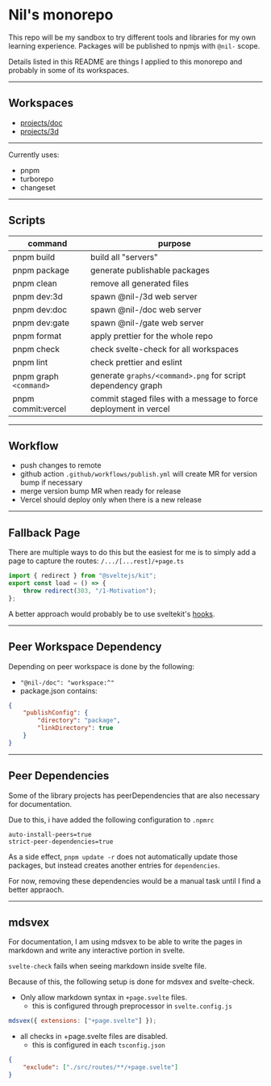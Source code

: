 # Nil's monorepo

This repo will be my sandbox to try different tools and libraries for my own learning experience.
Packages will be published to npmjs with `@nil-` scope.

Details listed in this README are things I applied to this monorepo and probably in some of its workspaces.

---

## Workspaces

-   [projects/doc](./projects/doc/README.md)
-   [projects/3d](./projects/3d/README.md)

---

Currently uses:

-   pnpm
-   turborepo
-   changeset

---

## Scripts

| command                | purpose                                                          |
| ---------------------- | ---------------------------------------------------------------- |
| pnpm build             | build all "servers"                                              |
| pnpm package           | generate publishable packages                                    |
| pnpm clean             | remove all generated files                                       |
| pnpm dev:3d            | spawn @nil-/3d web server                                        |
| pnpm dev:doc           | spawn @nil-/doc web server                                       |
| pnpm dev:gate          | spawn @nil-/gate web server                                      |
| pnpm format            | apply prettier for the whole repo                                |
| pnpm check             | check svelte-check for all workspaces                            |
| pnpm lint              | check prettier and eslint                                        |
| pnpm graph `<command>` | generate `graphs/<command>.png` for script dependency graph      |
| pnpm commit:vercel     | commit staged files with a message to force deployment in vercel |

---

## Workflow

-   push changes to remote
-   github action `.github/workflows/publish.yml` will create MR for version bump if necessary
-   merge version bump MR when ready for release
-   Vercel should deploy only when there is a new release

---

## Fallback Page

There are multiple ways to do this but the easiest for me is to simply add a page to capture the routes: `/.../[...rest]/+page.ts`

```typescript
import { redirect } from "@sveltejs/kit";
export const load = () => {
    throw redirect(303, "/1-Motivation");
};
```

A better approach would probably be to use sveltekit's [hooks](https://kit.svelte.dev/docs/hooks).

---

## Peer Workspace Dependency

Depending on peer workspace is done by the following:

-   `"@nil-/doc": "workspace:^"`
-   package.json contains:

```json
{
    "publishConfig": {
        "directory": "package",
        "linkDirectory": true
    }
}
```

---

## Peer Dependencies

Some of the library projects has peerDependencies that are also necessary for documentation.

Due to this, i have added the following configuration to `.npmrc`

```
auto-install-peers=true
strict-peer-dependencies=true
```

As a side effect, `pnpm update -r` does not automatically update those packages, but instead creates another entries for `dependencies`.

For now, removing these dependencies would be a manual task until I find a better appraoch.

---

## mdsvex

For documentation, I am using mdsvex to be able to write the pages in markdown and write any interactive portion in svelte.

`svelte-check` fails when seeing markdown inside svelte file.

Because of this, the following setup is done for mdsvex and svelte-check.

-   Only allow markdown syntax in `+page.svelte` files.
    -   this is configured through preprocessor in `svelte.config.js`

```js
mdsvex({ extensions: ["+page.svelte"] });
```

-   all checks in +page.svelte files are disabled.
    -   this is configured in each `tsconfig.json`

```json
{
    "exclude": ["./src/routes/**/+page.svelte"]
}
```
